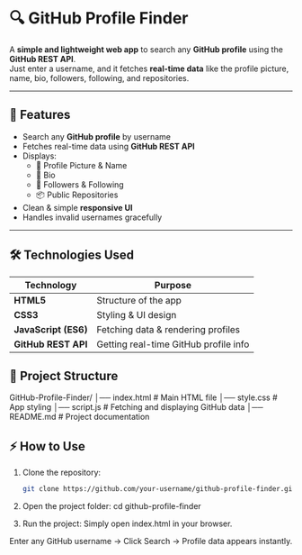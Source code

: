 # 🔍 GitHub Profile Finder

A **simple and lightweight web app** to search any **GitHub profile** using the **GitHub REST API**.  
Just enter a username, and it fetches **real-time data** like the profile picture, name, bio, followers, following, and repositories.

---

## 🚀 Features
- Search any **GitHub profile** by username
- Fetches real-time data using **GitHub REST API**
- Displays:
  - 👤 Profile Picture & Name  
  - 📝 Bio  
  - 👥 Followers & Following  
  - 📦 Public Repositories
- Clean & simple **responsive UI**
- Handles invalid usernames gracefully
---

## 🛠️ Technologies Used
| Technology  | Purpose                         |
|------------|---------------------------------|
| **HTML5** | Structure of the app            |
| **CSS3**  | Styling & UI design            |
| **JavaScript (ES6)** | Fetching data & rendering profiles |
| **GitHub REST API** | Getting real-time GitHub profile info |

## 📂 Project Structure
GitHub-Profile-Finder/
│── index.html # Main HTML file
│── style.css # App styling
│── script.js # Fetching and displaying GitHub data
│── README.md # Project documentation

## ⚡ How to Use
1. Clone the repository:
   ```bash
   git clone https://github.com/your-username/github-profile-finder.git

2. Open the project folder:
    cd github-profile-finder

3. Run the project:
    Simply open index.html in your browser.

Enter any GitHub username → Click Search → Profile data appears instantly.
